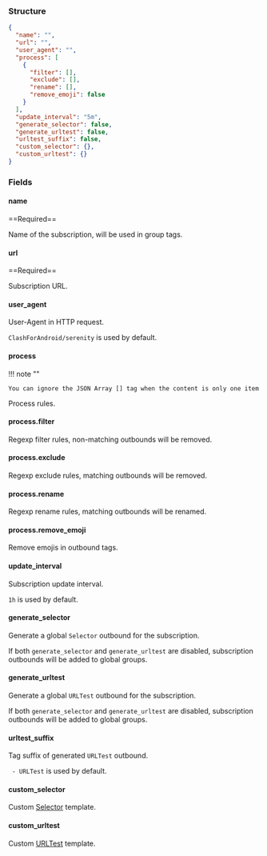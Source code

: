 ### Structure

```json
{
  "name": "",
  "url": "",
  "user_agent": "",
  "process": [
    {
      "filter": [],
      "exclude": [],
      "rename": [],
      "remove_emoji": false
    }
  ],
  "update_interval": "5m",
  "generate_selector": false,
  "generate_urltest": false,
  "urltest_suffix": false,
  "custom_selector": {},
  "custom_urltest": {}
}
```

### Fields

#### name

==Required==

Name of the subscription, will be used in group tags.

#### url

==Required==

Subscription URL.

#### user_agent

User-Agent in HTTP request.

`ClashForAndroid/serenity` is used by default.

#### process

!!! note ""

    You can ignore the JSON Array [] tag when the content is only one item

Process rules.

#### process.filter

Regexp filter rules, non-matching outbounds will be removed.

#### process.exclude

Regexp exclude rules, matching outbounds will be removed.

#### process.rename

Regexp rename rules, matching outbounds will be renamed.

#### process.remove_emoji

Remove emojis in outbound tags.

#### update_interval

Subscription update interval.

`1h` is used by default.

#### generate_selector

Generate a global `Selector` outbound for the subscription.

If both `generate_selector` and `generate_urltest` are disabled, subscription outbounds will be added to global groups.

#### generate_urltest

Generate a global `URLTest` outbound for the subscription.

If both `generate_selector` and `generate_urltest` are disabled, subscription outbounds will be added to global groups.


#### urltest_suffix

Tag suffix of generated `URLTest` outbound.

` - URLTest` is used by default.

#### custom_selector

Custom [Selector](https://sing-box.w.org/configuration/outbound/selector/) template.

#### custom_urltest

Custom [URLTest](https://sing-box.sagernet.org/configuration/outbound/urltest/) template.
